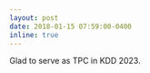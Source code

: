 ```yaml
---
layout: post
date: 2018-01-15 07:59:00-0400
inline: true
---
```


Glad to serve as TPC in KDD 2023.
